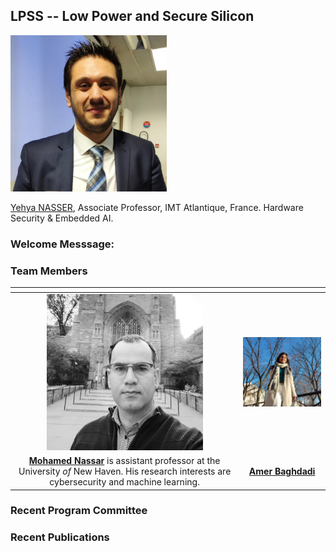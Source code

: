 

## LPSS -- Low Power and Secure Silicon


<img src="img/74953529_121960178978739_7728971919531296635_n.jpeg" width="250"> 

[Yehya NASSER](https://www.linkedin.com/in/yehya-nasser-phd/), Associate Professor, IMT Atlantique, France. Hardware Security & Embedded AI.


### Welcome Messsage: 



### Team Members

|  <!-- --> |  <!-- --> |
|:---------:|:---------:|
| <img src="img/1624731462921.jpeg" width="250"> |<img src="img/IMG_20220311_161949__01.jpg" width="250"> |
| [**Mohamed Nassar**](https://www.linkedin.com/in/nassar1/) is assistant professor at the University *of* New Haven. His research interests are cybersecurity and machine learning. | [**Amer Baghdadi**](https://www.linkedin.com/in/)  |


### Recent Program Committee


### Recent Publications 






